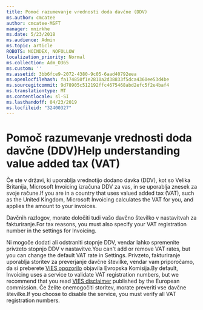```yaml
---
title: Pomoč razumevanje vrednosti doda davčne (DDV)
ms.author: cmcatee
author: cmcatee-MSFT
manager: mnirkhe
ms.date: 5/23/2018
ms.audience: Admin
ms.topic: article
ROBOTS: NOINDEX, NOFOLLOW
localization_priority: Normal
ms.collection: Adm_O365
ms.custom: ''
ms.assetid: 3bb6fce9-2072-4380-9c05-6aad40792eea
ms.openlocfilehash: fa174850f1e2810a2d38833f5dca4360ee53d4be
ms.sourcegitcommit: 9d78905c512192ffc4675468abd2efc5f2e4baf4
ms.translationtype: MT
ms.contentlocale: sl-SI
ms.lasthandoff: 04/23/2019
ms.locfileid: "32400327"
---
```

# <a name="help-understanding-value-added-tax-vat"></a><span data-ttu-id="2e432-102">Pomoč razumevanje vrednosti doda davčne (DDV)</span><span class="sxs-lookup"><span data-stu-id="2e432-102">Help understanding value added tax (VAT)</span></span>

<span data-ttu-id="2e432-103">Če ste v državi, ki uporablja vrednotijo dodano davka (DDV), kot so Velika Britanija, Microsoft Invoicing izračuna DDV za vas, in se uporablja znesek za svoje račune.</span><span class="sxs-lookup"><span data-stu-id="2e432-103">If you are in a country that uses valued added tax (VAT), such as the United Kingdom, Microsoft Invoicing calculates the VAT for you, and applies the amount to your invoices.</span></span>
  
<span data-ttu-id="2e432-104">Davčnih razlogov, morate določiti tudi vašo davčno številko v nastavitvah za fakturiranje.</span><span class="sxs-lookup"><span data-stu-id="2e432-104">For tax reasons, you must also specify your VAT registration number in the settings for Invoicing.</span></span>
  
<span data-ttu-id="2e432-105">Ni mogoče dodati ali odstraniti stopnje DDV, vendar lahko spremenite privzeto stopnjo DDV v nastavitve.</span><span class="sxs-lookup"><span data-stu-id="2e432-105">You can't add or remove VAT rates, but you can change the default VAT rate in Settings.</span></span> <span data-ttu-id="2e432-106">Privzeto, fakturiranje uporablja storitev za preverjanje davčne številke, vendar vam priporočamo, da si preberete [VIES opozorilo](https://go.microsoft.com/fwlink/?LinkID=841741) objavila Evropska Komisija.</span><span class="sxs-lookup"><span data-stu-id="2e432-106">By default, Invoicing uses a service to validate VAT registration numbers, but we recommend that you read [VIES disclaimer](https://go.microsoft.com/fwlink/?LinkID=841741) published by the European commission.</span></span> <span data-ttu-id="2e432-107">Če želite onemogočiti storitev, morate preveriti vse davčne številke.</span><span class="sxs-lookup"><span data-stu-id="2e432-107">If you choose to disable the service, you must verify all VAT registration numbers.</span></span> 
  

